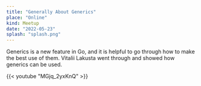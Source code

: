 ```yaml
---
title: "Generally About Generics"
place: "Online"
kind: Meetup
date: "2022-05-23"
splash: "splash.png"
---
```


Generics is a new feature in Go, and it is helpful to go through how to make the best use of them. Vitalii Lakusta went through and showed how generics can be used.

{{< youtube "MGjq_2yxKnQ" >}}